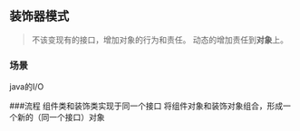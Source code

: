 ## 装饰器模式
> 不该变现有的接口，增加对象的行为和责任。
> 动态的增加责任到**对象**上。

### 场景
java的I/O

###流程
组件类和装饰类实现于同一个接口
将组件对象和装饰对象组合，形成一个新的（同一个接口）对象